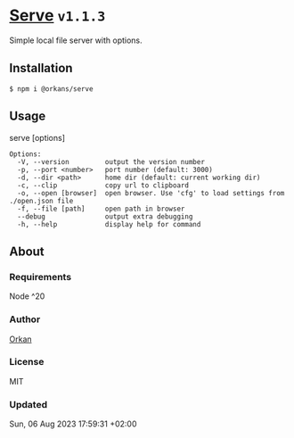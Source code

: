 # [Serve](https://www.npmjs.com/package/@orkans/serve) `v1.1.3`
Simple local file server with options.

## Installation
`$ npm i @orkans/serve`

## Usage
serve [options]
```
Options:
  -V, --version         output the version number
  -p, --port <number>   port number (default: 3000)
  -d, --dir <path>      home dir (default: current working dir)
  -c, --clip            copy url to clipboard
  -o, --open [browser]  open browser. Use 'cfg' to load settings from ./open.json file
  -f, --file [path]     open path in browser
  --debug               output extra debugging
  -h, --help            display help for command
```

## About
### Requirements
Node ^20

### Author
[Orkan](https://github.com/orkan)

### License
MIT

### Updated
Sun, 06 Aug 2023 17:59:31 +02:00
